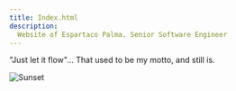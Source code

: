 ```yaml
---
title: Index.html
description:
  Website of Espartaco Palma. Senior Software Engineer
---
```


"Just let it flow"... That used to be my motto, and still is.

![Sunset](https://static.esparta.co/images/sunset001.jpg)
